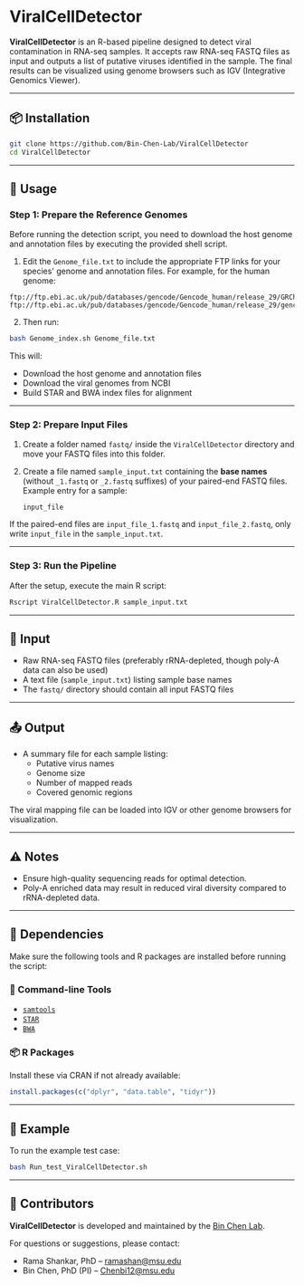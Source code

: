 # ViralCellDetector

**ViralCellDetector** is an R-based pipeline designed to detect viral contamination in RNA-seq samples. It accepts raw RNA-seq FASTQ files as input and outputs a list of putative viruses identified in the sample. The final results can be visualized using genome browsers such as IGV (Integrative Genomics Viewer).

---

## 📦 Installation

```bash
git clone https://github.com/Bin-Chen-Lab/ViralCellDetector
cd ViralCellDetector
```

---

## 🚀 Usage

### Step 1: Prepare the Reference Genomes

Before running the detection script, you need to download the host genome and annotation files by executing the provided shell script.

1. Edit the `Genome_file.txt` to include the appropriate FTP links for your species' genome and annotation files. For example, for the human genome:

```
ftp://ftp.ebi.ac.uk/pub/databases/gencode/Gencode_human/release_29/GRCh38.primary_assembly.genome.fa.gz  
ftp://ftp.ebi.ac.uk/pub/databases/gencode/Gencode_human/release_29/gencode.v29.annotation.gtf.gz
```

2. Then run:

```bash
bash Genome_index.sh Genome_file.txt
```

This will:
- Download the host genome and annotation files
- Download the viral genomes from NCBI
- Build STAR and BWA index files for alignment

---

### Step 2: Prepare Input Files

1. Create a folder named `fastq/` inside the `ViralCellDetector` directory and move your FASTQ files into this folder.

2. Create a file named `sample_input.txt` containing the **base names** (without `_1.fastq` or `_2.fastq` suffixes) of your paired-end FASTQ files.  
   Example entry for a sample:
   ```
   input_file
   ```

If the paired-end files are `input_file_1.fastq` and `input_file_2.fastq`, only write `input_file` in the `sample_input.txt`.

---

### Step 3: Run the Pipeline

After the setup, execute the main R script:

```r
Rscript ViralCellDetector.R sample_input.txt
```

---

## 🧬 Input

- Raw RNA-seq FASTQ files (preferably rRNA-depleted, though poly-A data can also be used)
- A text file (`sample_input.txt`) listing sample base names
- The `fastq/` directory should contain all input FASTQ files

---

## 📤 Output

- A summary file for each sample listing:
  - Putative virus names
  - Genome size
  - Number of mapped reads
  - Covered genomic regions

The viral mapping file can be loaded into IGV or other genome browsers for visualization.

---

## ⚠️ Notes

- Ensure high-quality sequencing reads for optimal detection.
- Poly-A enriched data may result in reduced viral diversity compared to rRNA-depleted data.

---

## 🧩 Dependencies

Make sure the following tools and R packages are installed before running the script:

### 🔧 Command-line Tools
- [`samtools`](https://github.com/samtools/samtools)
- [`STAR`](https://github.com/alexdobin/STAR)
- [`BWA`](https://bio-bwa.sourceforge.net/)

### 📦 R Packages

Install these via CRAN if not already available:

```r
install.packages(c("dplyr", "data.table", "tidyr"))
```

---

## 🧪 Example

To run the example test case:

```bash
bash Run_test_ViralCellDetector.sh
```

---

## 👥 Contributors

**ViralCellDetector** is developed and maintained by the [Bin Chen Lab](https://binchenlab.org/).

For questions or suggestions, please contact:

- Rama Shankar, PhD – <ramashan@msu.edu>  
- Bin Chen, PhD (PI) – <Chenbi12@msu.edu>
